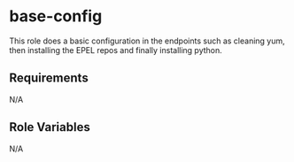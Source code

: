 base-config
===========

This role does a basic configuration in the endpoints such as cleaning yum, then installing the EPEL repos and finally installing python.

Requirements
------------

N/A

Role Variables
--------------

N/A


